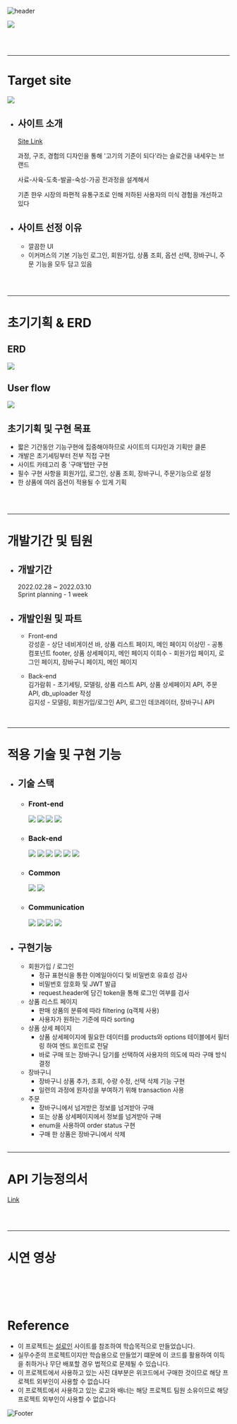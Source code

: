 ![header](https://capsule-render.vercel.app/api?type=waving&color=FFCC51&height=100&section=header&fontSize=90)


<img src="https://user-images.githubusercontent.com/61664975/158049694-3f5432ba-2a22-4fe1-b4d7-2dd5b4065892.jpg">

<br><br>

---
# Target site
<img src="https://img1.daumcdn.net/thumb/R1280x0/?scode=mtistory2&fname=https%3A%2F%2Fblog.kakaocdn.net%2Fdn%2Fb0HNcx%2FbtrvKJPkmQP%2FgPYcHkiXc5NtsM5VbeqiaK%2Fimg.png">

* ## 사이트 소개  
    [Site Link](https://www.sirloin.co.kr/)
    
    과정, 구조, 경험의 디자인을 통해 '고기의 기준이 되다'라는 슬로건을 내세우는 브랜드

    사료-사육-도축-발골-숙성-가공 전과정을 설계해서

    기존 한우 시장의 파편적 유통구조로 인해 저하된 사용자의 미식 경험을 개선하고 있다  

* ## 사이트 선정 이유
    * 깔끔한 UI
    * 이커머스의 기본 기능인 로그인, 회원가입, 상품 조회, 옵션 선택, 장바구니, 주문 기능을 모두 담고 있음

<br><br>

---
# 초기기획 & ERD

## ERD
<img src="https://user-images.githubusercontent.com/61664975/158050131-7b753722-b4c9-4ef8-8e5b-f9da9c479c06.png">

## User flow
<img src="https://user-images.githubusercontent.com/61664975/158052895-fdf3163b-8f9c-42c2-9342-9f2ab879cb6d.jpeg">

## 초기기획 및 구현 목표
* 짧은 기간동안 기능구현에 집중해야하므로 사이트의 디자인과 기획만 클론
* 개발은 초기세팅부터 전부 직접 구현
* 사이트 카테고리 중 '구매'탭만 구현
* 필수 구현 사항을 회원가입, 로그인, 상품 조회, 장바구니, 주문기능으로 설정 
* 한 상품에 여러 옵션이 적용될 수 있게 기획

<br><br>

---
# 개발기간 및 팀원

* ## 개발기간  
    2022.02.28 ~ 2022.03.10  
    Sprint planning - 1 week

* ## 개발인원 및 파트

    * Front-end  
        강성훈 - 상단 네비게이션 바, 상품 리스트 페이지, 메인 페이지
        이상민 - 공통 컴포넌트 footer, 상품 상세페이지, 메인 페이지
        이희수 - 회원가입 페이지, 로그인 페이지, 장바구니 페이지, 메인 페이지
        
    * Back-end   
        김가람휘 - 초기세팅, 모델링, 상품 리스트 API, 상품 상세페이지 API, 주문 API, db_uploader 작성  
        김지성 - 모델링, 회원가입/로그인 API, 로그인 데코레이터, 장바구니 API  
<br><br>

---
# 적용 기술 및 구현 기능

* ## 기술 스택
    * ### Front-end  
        <a href="#"><img src="https://img.shields.io/badge/HTML-DD4B25?style=plastic&logo=html&logoColor=white"/></a>
    <a href="#"><img src="https://img.shields.io/badge/SASS-254BDD?style=plastic&logo=sass&logoColor=white"/></a>
    <a href="#"><img src="https://img.shields.io/badge/javascript-EFD81D?style=plastic&logo=javascript&logoColor=white"/></a>
    <a href="#"><img src="https://img.shields.io/badge/React-68D5F3?style=plastic&logo=react&logoColor=white"/></a>
    * ### Back-end  
        <a href="#"><img src="https://img.shields.io/badge/python-3873A9?style=plastic&logo=python&logoColor=white"/></a>
    <a href="#"><img src="https://img.shields.io/badge/Django-0B4B33?style=plastic&logo=django&logoColor=white"/></a>
    <a href="#"><img src="https://img.shields.io/badge/MySQL-005E85?style=plastic&logo=mysql&logoColor=white"/></a>
    <a href="#"><img src="https://img.shields.io/badge/AWS-FF9701?style=plastic&logo=aws&logoColor=white"/></a>
    <a href="#"><img src="https://img.shields.io/badge/bcrypt-525252?style=plastic&logo=bcrypt&logoColor=white"/></a>
     <a href="#"><img src="https://img.shields.io/badge/postman-F76934?style=plastic&logo=postman&logoColor=white"/></a>
    * ### Common  
        <a href="#"><img src="https://img.shields.io/badge/git-E84E32?style=plastic&logo=git&logoColor=white"/></a>
        <a href="#"><img src="https://img.shields.io/badge/RESTful API-415296?style=plastic&logoColor=white"/></a>
    * ### Communication  
        <a href="#"><img src="https://img.shields.io/badge/github-1B1E23?style=plastic&logo=github&logoColor=white"/></a>
        <a href="#"><img src="https://img.shields.io/badge/Slack-D91D57?style=plastic&logo=slack&logoColor=white"/></a>
        <a href="#"><img src="https://img.shields.io/badge/Trello-2580F7?style=plastic&logo=trello&logoColor=white"/></a>
        <a href="#"><img src="https://img.shields.io/badge/Notion-F7F7F7?style=plastic&logo=notion&logoColor=black"/></a>
* ## 구현기능
    * 회원가입 / 로그인
        - 정규 표현식을 통한 이메일아이디 및 비밀번호 유효성 검사
        - 비밀번호 암호화 및 JWT 발급
        - request.header에 담긴 token을 통해 로그인 여부를 검사
    * 상품 리스트 페이지
        - 판매 상품의 분류에 따라 filtering (q객체 사용)
        - 사용자가 원하는 기준에 따라 sorting
    * 상품 상세 페이지
        - 상품 상세페이지에 필요한 데이터를 products와 options 테이블에서 필터링 하여 엔드 포인트로 전달
        - 바로 구매 또는 장바구니 담기를 선택하여 사용자의 의도에 따라 구매 방식 결정
    * 장바구니
        - 장바구니 상품 추가, 조회, 수량 수정, 선택 삭제 기능 구현
        - 일련의 과정에 원자성을 부여하기 위해 transaction 사용
    * 주문
        - 장바구니에서 넘겨받은 정보를 넘겨받아 구매
        - 또는 상품 상세페이지에서 정보를 넘겨받아 구매
        - enum을 사용하여 order status 구현
        - 구매 한 상품은 장바구니에서 삭제
<br><br>

---
# API 기능정의서
[Link](https://documenter.getpostman.com/view/19725087/UVsJvSCU)

<br><br>

---
# 시연 영상
    
    
<br><br>
---
# Reference
* 이 프로젝트는 [설로인](https://www.sirloin.co.kr/) 사이트를 참조하여 학습목적으로 만들었습니다.
* 실무수준의 프로젝트이지만 학습용으로 만들었기 떄문에 이 코드를 활용하여 이득을 취하거나 무단 배포할 경우 법적으로 문제될 수 있습니다.
* 이 프로젝트에서 사용하고 있는 사진 대부분은 위코드에서 구매한 것이므로 해당 프로젝트 외부인이 사용할 수 없습니다
* 이 프로젝트에서 사용하고 있는 로고와 배너는 해당 프로젝트 팀원 소유이므로 해당 프로젝트 외부인이 사용할 수 없습니다

![Footer](https://capsule-render.vercel.app/api?type=waving&color=ffcc51&height=100&section=footer)
